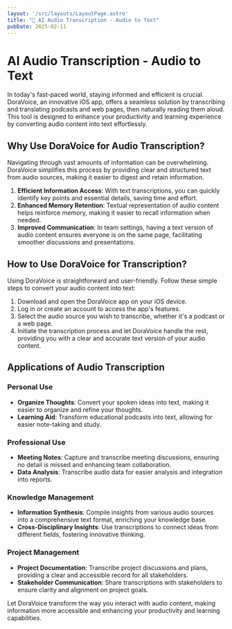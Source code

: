 ```yaml
---
layout: '/src/layouts/LayoutPage.astro'
title: "📃 AI Audio Transcription - Audio to Text"
pubDate: 2025-02-11
---
```

# AI Audio Transcription - Audio to Text

In today's fast-paced world, staying informed and efficient is crucial. DoraVoice, an innovative iOS app, offers a seamless solution by transcribing and translating podcasts and web pages, then naturally reading them aloud. This tool is designed to enhance your productivity and learning experience by converting audio content into text effortlessly.

## Why Use DoraVoice for Audio Transcription?

Navigating through vast amounts of information can be overwhelming. DoraVoice simplifies this process by providing clear and structured text from audio sources, making it easier to digest and retain information.

1. **Efficient Information Access**: With text transcriptions, you can quickly identify key points and essential details, saving time and effort.
2. **Enhanced Memory Retention**: Textual representation of audio content helps reinforce memory, making it easier to recall information when needed.
3. **Improved Communication**: In team settings, having a text version of audio content ensures everyone is on the same page, facilitating smoother discussions and presentations.

## How to Use DoraVoice for Transcription?

Using DoraVoice is straightforward and user-friendly. Follow these simple steps to convert your audio content into text:

1. Download and open the DoraVoice app on your iOS device.
2. Log in or create an account to access the app's features.
3. Select the audio source you wish to transcribe, whether it's a podcast or a web page.
4. Initiate the transcription process and let DoraVoice handle the rest, providing you with a clear and accurate text version of your audio content.

## Applications of Audio Transcription

### Personal Use

* **Organize Thoughts**: Convert your spoken ideas into text, making it easier to organize and refine your thoughts.
* **Learning Aid**: Transform educational podcasts into text, allowing for easier note-taking and study.

### Professional Use

* **Meeting Notes**: Capture and transcribe meeting discussions, ensuring no detail is missed and enhancing team collaboration.
* **Data Analysis**: Transcribe audio data for easier analysis and integration into reports.

### Knowledge Management

* **Information Synthesis**: Compile insights from various audio sources into a comprehensive text format, enriching your knowledge base.
* **Cross-Disciplinary Insights**: Use transcriptions to connect ideas from different fields, fostering innovative thinking.

### Project Management

* **Project Documentation**: Transcribe project discussions and plans, providing a clear and accessible record for all stakeholders.
* **Stakeholder Communication**: Share transcriptions with stakeholders to ensure clarity and alignment on project goals.

Let DoraVoice transform the way you interact with audio content, making information more accessible and enhancing your productivity and learning capabilities.